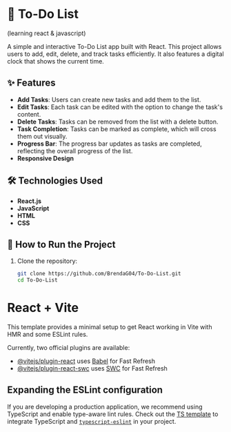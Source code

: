 # 📌 To-Do List  
(learning react & javascript)

A simple and interactive To-Do List app built with React. This project allows users to add, edit, delete, and track tasks efficiently. It also features a digital clock that shows the current time. 

## ✨ Features  
- **Add Tasks**: Users can create new tasks and add them to the list.  
- **Edit Tasks**: Each task can be edited with the option to change the task's content.  
- **Delete Tasks**: Tasks can be removed from the list with a delete button.  
- **Task Completion**: Tasks can be marked as complete, which will cross them out visually.  
- **Progress Bar**: The progress bar updates as tasks are completed, reflecting the overall progress of the list.  
- **Responsive Design**

## 🛠️ Technologies Used  
- **React.js**  
- **JavaScript**
- **HTML**  
- **CSS**  
 

## 🚀 How to Run the Project  
1. Clone the repository:  
   ```bash
   git clone https://github.com/BrendaG04/To-Do-List.git
   cd To-Do-List
   
# React + Vite

This template provides a minimal setup to get React working in Vite with HMR and some ESLint rules.

Currently, two official plugins are available:

- [@vitejs/plugin-react](https://github.com/vitejs/vite-plugin-react/blob/main/packages/plugin-react/README.md) uses [Babel](https://babeljs.io/) for Fast Refresh
- [@vitejs/plugin-react-swc](https://github.com/vitejs/vite-plugin-react-swc) uses [SWC](https://swc.rs/) for Fast Refresh

## Expanding the ESLint configuration

If you are developing a production application, we recommend using TypeScript and enable type-aware lint rules. Check out the [TS template](https://github.com/vitejs/vite/tree/main/packages/create-vite/template-react-ts) to integrate TypeScript and [`typescript-eslint`](https://typescript-eslint.io) in your project.

